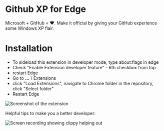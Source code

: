 # Github XP for Edge
Microsoft + GitHub = ❤️. Make it official by giving your GitHub experience some Windows XP flair.


# Installation
* To sideload this extension in developer mode, type about:flags in edge
* Check "Enable Extension developer feature" - 6th checkbox from top
* restart Edge
* Go to **...** \ Extensions
* click "Load Extensions", navigate to Chrome folder in the repository, click "Select folder"
* Restart Edge

![Screenshot of the extension](https://github.com/lon3wolf/github-xp-for-Edge/blob/master/screenshot.jpg?raw=true)

Helpful tips to make you a better developer:

![Screen recording showing clippy helping out](https://raw.githubusercontent.com/martenbjork/github-xp/master/recording.gif)
